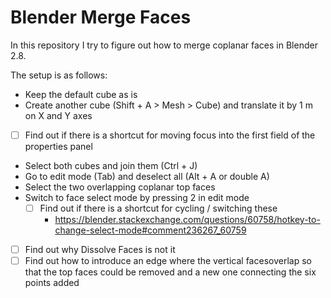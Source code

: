 # Blender Merge Faces

In this repository I try to figure out how to merge coplanar faces in Blender 2.8.

The setup is as follows:

- Keep the default cube as is
- Create another cube (Shift + A > Mesh > Cube) and translate it by 1 m on X and Y axes
- [ ] Find out if there is a shortcut for moving focus into the first field of the properties panel
- Select both cubes and join them (Ctrl + J)
- Go to edit mode (Tab) and deselect all (Alt + A or double A)
- Select the two overlapping coplanar top faces
- Switch to face select mode by pressing 2 in edit mode
  - [ ] Find out if there is a shortcut for cycling / switching these
    - https://blender.stackexchange.com/questions/60758/hotkey-to-change-select-mode#comment236267_60759
- [ ] Find out why Dissolve Faces is not it
- [ ] Find out how to introduce an edge where the vertical facesoverlap so that the top faces could be removed and a new one connecting the six points added
